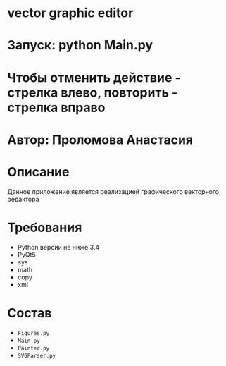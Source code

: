 # vector graphic editor
# Запуск: python Main.py
# Чтобы отменить действие - стрелка влево, повторить - стрелка вправо
# Автор: Проломова Анастасия

# Описание
Данное приложение является реализацией графического векторного редактора



# Требования
* Python версии не ниже 3.4
* PyQt5
* sys
* math
* copy
* xml

# Состав
* `Figures.py`
* `Main.py`
* `Painter.py`
* `SVGParser.py`
